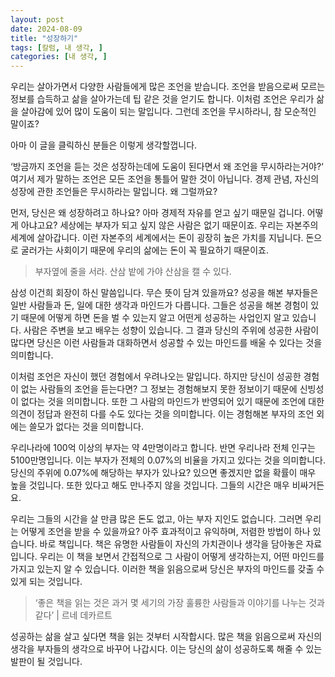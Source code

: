 ```yaml
---
layout: post
date: 2024-08-09
title: "성장하기"
tags: [칼럼, 내 생각, ]
categories: [내 생각, ]
---
```



우리는 살아가면서 다양한 사람들에게 많은 조언을 받습니다. 조언을 받음으로써 모르는 정보를 습득하고 삶을 살아가는데 팁 같은 것을 얻기도 합니다. 이처럼 조언은 우리가 삶을 살아감에 있어 많이 도움이 되는 말입니다. 그런데 조언을 무시하라니, 참 모순적인 말이죠?


아마 이 글을 클릭하신 분들은 이렇게 생각할껍니다.


‘방금까지 조언을 듣는 것은 성장하는데에 도움이 된다면서 왜 조언을 무시하라는거야?‘ 여기서 제가 말하는 조언은 모든 조언을 통틀어 말한 것이 아닙니다. 경제 관념, 자신의 성장에 관한 조언들은 무시하라는 말입니다. 왜 그럴까요?


먼저, 당신은 왜 성장하려고 하나요? 아마 경제적 자유를 얻고 싶기 때문일 겁니다. 어떻게 아냐고요? 세상에는 부자가 되고 싶지 않은 사람은 없기 때문이죠. 우리는 자본주의 세계에 살아갑니다. 이런 자본주의 세계에서는 돈이 굉장히 높은 가치를 지닙니다. 돈으로 굴러가는 사회이기 때문에 우리의 삶에는 돈이 꼭 필요하기 때문이죠.


> 부자옆에 줄을 서라. 산삼 밭에 가야 산삼을 캘 수 있다.


삼성 이건희 회장이 하신 말씀입니다. 무슨 뜻이 담겨 있을까요? 성공을 해본 부자들은 일반 사람들과 돈, 일에 대한 생각과 마인드가 다릅니다. 그들은 성공을 해본 경험이 있기 때문에 어떻게 하면 돈을 벌 수 있는지 알고 어떤게 성공하는 사업인지 알고 있습니다. 사람은 주변을 보고 배우는 성향이 있습니다. 그 결과 당신의 주위에 성공한 사람이 많다면 당신은 이런 사람들과 대화하면서 성공할 수 있는 마인드를 배울 수 있다는 것을 의미합니다.


이처럼 조언은 자신이 했던 경험에서 우려나오는 말입니다. 하지만 당신이 성공한 경험이 없는 사람들의 조언을 듣는다면? 그 정보는 경험해보지 못한 정보이기 때문에 신빙성이 없다는 것을 의미합니다. 또한 그 사람의 마인드가 반영되어 있기 때문에 조언에 대한 의견이 정답과 완전히 다를 수도 있다는 것을 의미합니다. 이는 경험해본 부자의 조언 외에는 쓸모가 없다는 것을 의미합니다.


우리나라에 100억 이상의 부자는 약 4만명이라고 합니다. 반면 우리나라 전체 인구는 5100만명입니다. 이는 부자가 전체의 0.07%의 비율을 가지고 있다는 것을 의미합니다. 당신의 주위에 0.07%에 해당하는 부자가 있나요? 있으면 좋겠지만 없을 확률이 매우 높을 것입니다. 또한 있다고 해도 만나주지 않을 것입니다. 그들의 시간은 매우 비싸거든요.


우리는 그들의 시간을 살 만큼 많은 돈도 없고, 아는 부자 지인도 없습니다. 그러면 우리는 어떻게 조언을 받을 수 있을까요? 아주 효과적이고 유익하며, 저렴한 방법이 하나 있습니다. 바로 책입니다. 책은 유명한 사람들이 자신의 가치관이나 생각을 담아놓은 자료입니다. 우리는 이 책을 보면서 간접적으로 그 사람이 어떻게 생각하는지, 어떤 마인드를 가지고 있는지 알 수 있습니다. 이러한 책을 읽음으로써 당신은 부자의 마인드를 갖출 수 있게 되는 것입니다. 


> ‘좋은 책을 읽는 것은 과거 몇 세기의 가장 훌륭한 사람들과 이야기를 나누는 것과 같다’ | 르네 데카르트


성공하는 삶을 살고 싶다면 책을 읽는 것부터 시작합시다. 많은 책을 읽음으로써 자신의 생각을 부자들의 생각으로 바꾸어 나갑시다. 이는 당신의 삶이 성공하도록 해줄 수 있는 발판이 될 것입니다.

